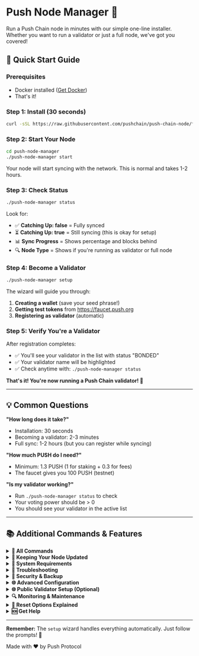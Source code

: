 # Push Node Manager 🚀

Run a Push Chain node in minutes with our simple one-line installer. Whether you want to run a validator or just a full node, we've got you covered!


## 🎯 Quick Start Guide

### Prerequisites
- Docker installed ([Get Docker](https://docs.docker.com/get-docker/))
- That's it!

### Step 1: Install (30 seconds)
```bash
curl -sSL https://raw.githubusercontent.com/pushchain/push-chain-node/feature/validator-node-setup/push-node-manager/install.sh | bash
```

### Step 2: Start Your Node
```bash
cd push-node-manager
./push-node-manager start
```
Your node will start syncing with the network. This is normal and takes 1-2 hours.

### Step 3: Check Status
```bash
./push-node-manager status
```
Look for:
- ✅ **Catching Up: false** = Fully synced
- ⏳ **Catching Up: true** = Still syncing (this is okay for setup)
- 📊 **Sync Progress** = Shows percentage and blocks behind
- 🔍 **Node Type** = Shows if you're running as validator or full node

### Step 4: Become a Validator
```bash
./push-node-manager setup
```

The wizard will guide you through:
1. **Creating a wallet** (save your seed phrase!)
2. **Getting test tokens** from https://faucet.push.org
3. **Registering as validator** (automatic)

### Step 5: Verify You're a Validator
After registration completes:
- ✅ You'll see your validator in the list with status "BONDED"
- ✅ Your validator name will be highlighted
- ✅ Check anytime with: `./push-node-manager status`

**That's it! You're now running a Push Chain validator! 🎉**

---

## 💡 Common Questions

**"How long does it take?"**
- Installation: 30 seconds
- Becoming a validator: 2-3 minutes
- Full sync: 1-2 hours (but you can register while syncing)

**"How much PUSH do I need?"**
- Minimum: 1.3 PUSH (1 for staking + 0.3 for fees)
- The faucet gives you 100 PUSH (testnet)

**"Is my validator working?"**
- Run `./push-node-manager status` to check
- Your voting power should be > 0
- You should see your validator in the active list

---

## 📚 Additional Commands & Features

<details>
<summary><b>🔧 All Commands</b></summary>

```bash
./push-node-manager help
```

| Command | Description |
|---------|-------------|
| `start` | Start your validator node |
| `stop` | Stop your validator node |
| `restart` | Restart your validator node |
| `status` | Show sync status, validator info, and sync progress with ETA |
| `setup` | Interactive wallet setup & validator registration wizard |
| `balance` | Check wallet balance and show faucet info |
| `validators` | List all active validators with FULL names and addresses |
| `logs` | View live logs (with optional filtering) |
| `monitor` | Real-time monitoring dashboard |
| `sync` | Monitor sync progress in real-time with live updates |
| `backup` | Backup validator keys to ./backup/ directory |
| `test` | Run comprehensive health checks |
| `shell` | Open shell in validator container for debugging |
| `reset-data` | Reset blockchain data (keeps wallets) - interactive options |
| `reset-all` | **DANGER:** Complete reset - deletes EVERYTHING! |
| `keys` | Key management (list, add, show, delete) |
| `update` | Update validator software to latest version |
| `auto-register [wallet]` | Automatic registration (auto-detects or specify wallet name) |
| `public-setup` | Setup HTTPS endpoints for public access (Linux only) |
| `help` | Show detailed help with examples |

</details>

<details>
<summary><b>🔄 Keeping Your Node Updated</b></summary>

**Automatic Binary Updates:**
The node manager automatically downloads the latest `pchaind` binary from GitHub releases. No manual binary management needed!

**Manual Updates (Default - Safe):**
```bash
./push-node-manager update     # Download latest binary and rebuild
./push-node-manager restart    # Apply changes
./push-node-manager status     # Verify everything works
```

**Automatic Updates (Optional):**
```bash
# Enable auto-updates in .env file
echo "AUTO_UPDATE=true" >> .env

# Now updates happen automatically when starting
./push-node-manager start      # Checks for updates first
```

**Update Process:**
- Pull latest scripts and configuration
- Download latest `pchaind` binary from GitHub releases
- Rebuild the validator image with the new binary
- Preserve all your wallets and configuration
- Skip auto-update if validator is actively validating (for safety)

**Update Notifications:**
- `./push-node-manager status` always shows if updates are available
- Provides current vs latest version information
- Shows instructions for updating

**Version Information:**
- Node Manager: v2.0.0 (now uses GitHub release binaries)
- Binary: Latest from [pushchain/push-chain-node releases](https://github.com/pushchain/push-chain-node/releases)
- Auto-detects your system architecture (amd64/arm64)

</details>

<details>
<summary><b>💾 System Requirements</b></summary>

**Minimum:**
- 2 CPU cores
- 4 GB RAM
- 20 GB disk space
- Stable internet connection

**Recommended:**
- 4 CPU cores
- 8 GB RAM
- 100 GB SSD
- 100 Mbps connection

**Network Info:**
- Chain: `push_42101-1` (Testnet)
- Min stake: 1 PUSH
- Gas: ~0.2 PUSH per transaction

</details>

<details>
<summary><b>🚨 Troubleshooting</b></summary>

**Validator not starting?**
```bash
./push-node-manager logs          # Check for errors
./push-node-manager test          # Run diagnostics
docker ps                      # Ensure container is running
```

**Balance showing 0?**
- Node might be syncing - balance queries work better after sync
- Try: `./push-node-manager balance` (uses remote node)
- Or wait for `Catching Up: false` in status

**Already registered validator?**
- The setup wizard will detect this automatically
- Offers options to: use existing validator (import wallet) or create new one
- Handles validator key conflicts intelligently

**Sync issues or corrupted data?**
```bash
./push-node-manager reset-data    # Interactive reset options
# Option 1: Quick reset (node stays running)
# Option 2: Clean reset (stops node, removes volumes)
```

**Want to start completely fresh?**
```bash
./push-node-manager reset-all     # WARNING: Deletes everything including wallets!
```

</details>

<details>
<summary><b>🔐 Security & Backup</b></summary>

**Critical: Always backup your keys!**

```bash
# Backup node keys
./push-node-manager backup

# Keys are saved to ./backup/ directory with timestamp
# Includes: node keys, validator keys, and node ID
```

**Security tips:**
- Never share your seed phrase
- Backup keys before going to mainnet
- Use a firewall in production
- Monitor your validator uptime

**Import existing validator:**
```bash
./push-node-manager setup
# If validator exists, it will prompt you
# Choose option 3: Import wallet from seed phrase
```

**Wallet management during setup:**
- Lists all existing wallets with addresses
- Option to use existing, create new, or import
- Smart detection of validator conflicts

</details>

<details>
<summary><b>🌐 Advanced Configuration</b></summary>

**Default Ports:**
- P2P: 26656
- RPC: http://localhost:26657
- API: http://localhost:1317
- gRPC: localhost:9090
- Prometheus: http://localhost:26660

**Custom Configuration:**
Edit `docker-compose.yml` for:
- Custom ports
- Resource limits
- Network settings

**Production Setup:**
- Use `PUBLIC_VALIDATOR_SETUP.md` for public endpoints
- Setup monitoring with Prometheus/Grafana
- Configure firewall rules
- Enable automated backups

</details>

<details>
<summary><b>🌐 Public Validator Setup (Optional)</b></summary>

## Making Your Validator Publicly Accessible

By default, your validator runs on localhost. If you want to make it publicly accessible with HTTPS endpoints, follow this guide.

### Architecture Overview

```
┌─────────────────────────────────┐
│         HOST MACHINE            │
│                                 │
│  ┌─────────────────────────┐   │
│  │   Nginx (Port 80/443)   │   │ ← Public Setup HERE
│  │   - SSL Certificates    │   │
│  │   - Reverse Proxy       │   │
│  └──────────┬──────────────┘   │
│             │                   │
│             ▼                   │
│  ┌─────────────────────────┐   │
│  │   Docker Container      │   │
│  │   - Push Node           │   │
│  │   - Ports:              │   │
│  │     • 26656 (P2P)       │   │
│  │     • 26657 (RPC)       │   │
│  │     • 8545 (EVM HTTP)   │   │
│  │     • 8546 (EVM WS)     │   │
│  │     • 1317 (REST)       │   │
│  │     • 9090 (gRPC)       │   │
│  └─────────────────────────┘   │
└─────────────────────────────────┘
```

### Prerequisites

- Ubuntu/Debian server with public IP
- Domain name pointing to your server
- Ports 80 and 443 open in firewall
- Validator already running (`./push-node-manager status`)

### Quick Setup

```bash
# Automated setup (Linux only)
./push-node-manager public-setup

# Or follow the manual guide:
cat PUBLIC_VALIDATOR_SETUP.md
```

### What This Sets Up

1. **HTTPS Endpoints:**
   - `https://rpc.your-domain.com` - Cosmos RPC
   - `https://evm.your-domain.com` - EVM RPC (HTTP & WebSocket)

2. **Security Features:**
   - SSL/TLS encryption with Let's Encrypt
   - Rate limiting
   - DDoS protection
   - Optional IP whitelisting

3. **High Availability:**
   - Nginx reverse proxy
   - WebSocket support
   - Connection pooling
   - Health checks

### Manual Setup Steps

1. **Install Nginx & Certbot:**
   ```bash
   sudo apt update
   sudo apt install -y nginx certbot python3-certbot-nginx
   ```

2. **Configure Nginx:**
   - See `PUBLIC_VALIDATOR_SETUP.md` for full configuration
   - Replace `your-domain.com` with your actual domain

3. **Setup SSL:**
   ```bash
   sudo certbot --nginx -d rpc.your-domain.com -d evm.your-domain.com
   ```

4. **Test Your Endpoints:**
   ```bash
   # Test Cosmos RPC
   curl https://rpc.your-domain.com/status
   
   # Test EVM RPC
   curl -X POST https://evm.your-domain.com \
     -H "Content-Type: application/json" \
     -d '{"jsonrpc":"2.0","method":"eth_blockNumber","params":[],"id":1}'
   ```

### Security Best Practices

- Keep your validator signing key secure (never expose it)
- Use firewall to restrict access to essential ports only
- Enable rate limiting in nginx configuration
- Monitor access logs regularly
- Consider using a CDN for additional protection

### Notes

- This setup is **completely optional** - validators work fine on localhost
- Public endpoints allow others to use your node as an RPC provider
- Ensure you have sufficient bandwidth if making endpoints public
- Consider the security implications before exposing endpoints

For detailed instructions, see [PUBLIC_VALIDATOR_SETUP.md](PUBLIC_VALIDATOR_SETUP.md)

</details>

<details>
<summary><b>🔍 Monitoring & Maintenance</b></summary>

**Monitor your validator:**
```bash
./push-node-manager monitor       # Live dashboard
./push-node-manager logs -f       # Follow logs
```

**Key metrics to watch:**
- Block height (should increase)
- Voting power (should be > 0)
- Missed blocks (should be low)
- Peer connections (should be > 0)

**Maintenance tasks:**
- Regular backups: `./push-node-manager backup`
- Update software: `./push-node-manager update`
- Check disk space: `df -h`
- Monitor logs for errors

</details>

<details>
<summary><b>🔄 Reset Options Explained</b></summary>

**When to use each reset option:**

### `./push-node-manager reset-data`
Resets blockchain data while keeping your wallets and validator keys safe.

**Option 1: Quick Reset**
- Node stays running
- Uses `pchaind tendermint unsafe-reset-all`
- Fastest option
- Use when: Quick fix needed for sync issues

**Option 2: Clean Reset**
- Stops the node
- Removes Docker volumes and data directory
- More thorough cleanup
- Use when: AppHash errors, corrupted data, or option 1 didn't work

### `./push-node-manager reset-all`
⚠️ **DANGER**: Complete nuclear reset!
- Deletes ALL blockchain data
- Deletes ALL wallets and keys
- Removes Docker volumes and images
- You'll need to start from scratch (new wallet, new tokens, re-register)
- Use when: Testing from scratch or unrecoverable issues

**Quick decision guide:**
- Sync stuck? → Use `reset-data` (option 2)
- AppHash error? → Use `reset-data` (option 2)
- Testing fresh install? → Use `reset-all`
- Just need to clear data? → Use `reset-data` (option 1)

</details>

<details>
<summary><b>🆘 Get Help</b></summary>

- 📖 Docs: Coming soon
- 💬 Discord: Coming soon
- 🐛 Issues: Coming soon
- 📧 Email: Coming soon

**Before asking for help:**
1. Run `./push-node-manager test`
2. Check `./push-node-manager logs`
3. Verify Docker is running
4. Check you have enough disk space

</details>

---


**Remember:** The `setup` wizard handles everything automatically. Just follow the prompts! 🚀

Made with ❤️ by Push Protocol